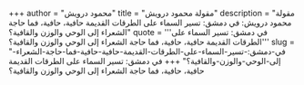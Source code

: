 +++
author = "محمود درويش"
title = "مقولة محمود درويش"
description = "مقولة محمود درويش: في دمشق: تسير السماء على الطرقات القديمة حافية، حافية، فما حاجة الشعراء إلى الوحي والوزن والقافية؟"
quote = '''في دمشق: تسير السماء على الطرقات القديمة حافية، حافية، فما حاجة الشعراء إلى الوحي والوزن والقافية؟'''
slug = "في-دمشق:-تسير-السماء-على-الطرقات-القديمة-حافية-حافية-فما-حاجة-الشعراء-إلى-الوحي-والوزن-والقافية؟"
+++
في دمشق: تسير السماء على الطرقات القديمة حافية، حافية، فما حاجة الشعراء إلى الوحي والوزن والقافية؟

